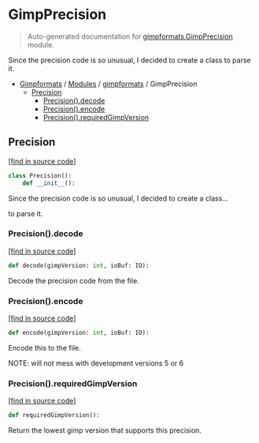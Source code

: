 # GimpPrecision

> Auto-generated documentation for [gimpformats.GimpPrecision](../../gimpformats/GimpPrecision.py) module.

Since the precision code is so unusual, I decided to create a class to parse it.

- [Gimpformats](../README.md#gimpformats-index) / [Modules](../README.md#gimpformats-modules) / [gimpformats](index.md#gimpformats) / GimpPrecision
    - [Precision](#precision)
        - [Precision().decode](#precisiondecode)
        - [Precision().encode](#precisionencode)
        - [Precision().requiredGimpVersion](#precisionrequiredgimpversion)

## Precision

[[find in source code]](../../gimpformats/GimpPrecision.py#L11)

```python
class Precision():
    def __init__():
```

Since the precision code is so unusual, I decided to create a class...

to parse it.

### Precision().decode

[[find in source code]](../../gimpformats/GimpPrecision.py#L22)

```python
def decode(gimpVersion: int, ioBuf: IO):
```

Decode the precision code from the file.

### Precision().encode

[[find in source code]](../../gimpformats/GimpPrecision.py#L45)

```python
def encode(gimpVersion: int, ioBuf: IO):
```

Encode this to the file.

NOTE: will not mess with development versions 5 or 6

### Precision().requiredGimpVersion

[[find in source code]](../../gimpformats/GimpPrecision.py#L82)

```python
def requiredGimpVersion():
```

Return the lowest gimp version that supports this precision.
